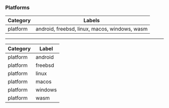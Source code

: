 

### Platforms


| Category | Labels  |
| ---------| --------|
| platform | android, freebsd, linux, macos, windows, wasm |

---

| Category| Label|
| ---------| --------|
| platform | android |
| platform | freebsd |
| platform | linux |
| platform | macos |
| platform | windows |
| platform | wasm |
